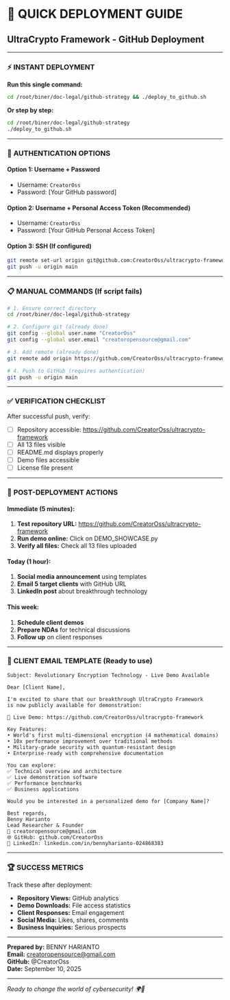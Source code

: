 # 🚀 QUICK DEPLOYMENT GUIDE
## UltraCrypto Framework - GitHub Deployment

---

### ⚡ **INSTANT DEPLOYMENT**

**Run this single command:**
```bash
cd /root/biner/doc-legal/github-strategy && ./deploy_to_github.sh
```

**Or step by step:**
```bash
cd /root/biner/doc-legal/github-strategy
./deploy_to_github.sh
```

---

### 🔑 **AUTHENTICATION OPTIONS**

#### **Option 1: Username + Password**
- Username: `CreatorOss`
- Password: [Your GitHub password]

#### **Option 2: Username + Personal Access Token (Recommended)**
- Username: `CreatorOss`
- Password: [Your GitHub Personal Access Token]

#### **Option 3: SSH (If configured)**
```bash
git remote set-url origin git@github.com:CreatorOss/ultracrypto-framework.git
git push -u origin main
```

---

### 📋 **MANUAL COMMANDS (If script fails)**

```bash
# 1. Ensure correct directory
cd /root/biner/doc-legal/github-strategy

# 2. Configure git (already done)
git config --global user.name "CreatorOss"
git config --global user.email "creatoropensource@gmail.com"

# 3. Add remote (already done)
git remote add origin https://github.com/CreatorOss/ultracrypto-framework.git

# 4. Push to GitHub (requires authentication)
git push -u origin main
```

---

### ✅ **VERIFICATION CHECKLIST**

After successful push, verify:

- [ ] Repository accessible: https://github.com/CreatorOss/ultracrypto-framework
- [ ] All 13 files visible
- [ ] README.md displays properly
- [ ] Demo files accessible
- [ ] License file present

---

### 🎯 **POST-DEPLOYMENT ACTIONS**

#### **Immediate (5 minutes):**
1. **Test repository URL:** https://github.com/CreatorOss/ultracrypto-framework
2. **Run demo online:** Click on DEMO_SHOWCASE.py
3. **Verify all files:** Check all 13 files uploaded

#### **Today (1 hour):**
1. **Social media announcement** using templates
2. **Email 5 target clients** with GitHub URL
3. **LinkedIn post** about breakthrough technology

#### **This week:**
1. **Schedule client demos**
2. **Prepare NDAs** for technical discussions
3. **Follow up** on client responses

---

### 📧 **CLIENT EMAIL TEMPLATE (Ready to use)**

```
Subject: Revolutionary Encryption Technology - Live Demo Available

Dear [Client Name],

I'm excited to share that our breakthrough UltraCrypto Framework 
is now publicly available for demonstration:

🔗 Live Demo: https://github.com/CreatorOss/ultracrypto-framework

Key Features:
• World's first multi-dimensional encryption (4 mathematical domains)
• 10x performance improvement over traditional methods
• Military-grade security with quantum-resistant design
• Enterprise-ready with comprehensive documentation

You can explore:
✅ Technical overview and architecture
✅ Live demonstration software  
✅ Performance benchmarks
✅ Business applications

Would you be interested in a personalized demo for [Company Name]?

Best regards,
Benny Harianto
Lead Researcher & Founder
📧 creatoropensource@gmail.com
🌐 GitHub: github.com/CreatorOss
🔗 LinkedIn: linkedin.com/in/bennyharianto-024868383
```

---

### 🏆 **SUCCESS METRICS**

Track these after deployment:

- **Repository Views:** GitHub analytics
- **Demo Downloads:** File access statistics  
- **Client Responses:** Email engagement
- **Social Media:** Likes, shares, comments
- **Business Inquiries:** Serious prospects

---

**Prepared by:** BENNY HARIANTO  
**Email:** creatoropensource@gmail.com  
**GitHub:** @CreatorOss  
**Date:** September 10, 2025  

---

*Ready to change the world of cybersecurity! 🌍🚀*